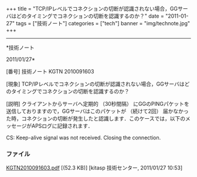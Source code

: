 ﻿+++
title = "TCP/IPレベルでコネクションの切断が認識されない場合，GGサーバはどのタイミングでコネクションの切断を認識するのか？"
date = "2011-01-27"
tags = ["技術ノート"]
categories = ["tech"]
banner = "img/technote.jpg"
+++

-----------------------------------------------------------------------------------------------------------------------------

*技術ノート

2011/01/27*


[番号]
技術ノート KGTN 2010091603

[現象]
TCP/IPレベルでコネクションの切断が認識されない場合，GGサーバはどのタイミングでコネクションの切断を認識するのか？

[説明]
クライアントからサーバへ定期的 （30秒間隔）
にGGのPINGパケットを送信しておりますので，GGサーバはこのパケットが
（続けて2回）
届かなかった時，コネクションの切断が発生したと認識します．このケースでは，以下のメッセージがAPSログに記録されます．

CS: Keep-alive signal was not received. Closing the connection.


### ファイル

 
 


[KGTN2010091603.pdf](http://techreport.kitasp.net/attachments/download/317/KGTN2010091603.pdf)
 [(52.3 KB)] [kitasp 技術センター, 2011/01/27
10:53]


 


 

